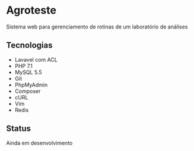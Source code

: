 Agroteste
===========
Sistema web para gerenciamento de rotinas de um laboratório de análises

Tecnologias
-----------
- Lavavel com ACL
- PHP 7.1
- MySQL 5.5
- Git
- PhpMyAdmin 
- Composer
- cURL
- Vim
- Redis

Status
----------
Ainda em desenvolvimento

